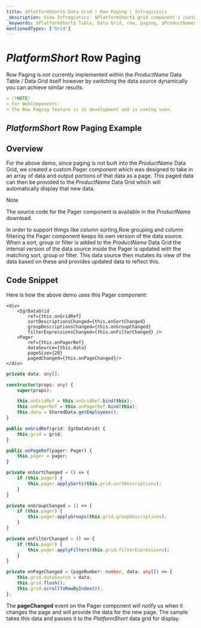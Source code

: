 ```yaml
---
title: $PlatformShort$ Data Grid | Row Paging | Infragistics
_description: View Infragistics' $PlatformShort$ grid component's custom Pager component which was designed to take in an array of data and output portions of that data as a page. View the $ProductName$ table demos!
_keywords: $PlatformShort$ Table, Data Grid, row, paging, $ProductName$, Infragistics
mentionedTypes: ['Grid']
---
```


# $PlatformShort$ Row Paging

Row Paging is not currently implemented within the $ProductName$ Data Table / Data Grid itself however by switching the data source dynamically you can achieve similar results.

```md
> [!NOTE]
> For WebComponents:
> The Row Paging feature is in development and is coming soon.
```

## $PlatformShort$ Row Paging Example


<code-view style="height: 600px" 
           data-demos-base-url="{environment:demosBaseUrl}" 
           iframe-src="{environment:demosBaseUrl}/grids/data-grid-row-paging" 
           alt="$PlatformShort$ Row Paging Example" 
           github-src="grids/data-grid/row-paging">
</code-view>

<div class="divider--half"></div>

## Overview

For the above demo, since paging is not built into the $ProductName$ Data Grid, we created a custom Pager component which was designed to take in an array of data and output portions of that data as a page.  This paged data can then be provided to the $ProductName$ Data Grid which will automatically display that new data.

> [!NOTE]
>
> The source code for the Pager component is available in the $ProductName$ download.

In order to support things like column sorting,Row grouping and column filtering the Pager component keeps its own version of the data source.  When a sort, group or filter is added to the $ProductName$ Data Grid the internal version of the data source inside the Pager is updated with the matching sort, group or filter.  This data source then mutates its view of the data based on these and provides updated data to reflect this.

## Code Snippet

Here is how the above demo uses this Pager component:

```tsx
<div>
    <IgrDataGrid
        ref={this.onGridRef}
        sortDescriptionsChanged={this.onSortChanged}
        groupDescriptionsChanged={this.onGroupChanged}
        filterExpressionsChanged={this.onFilterChanged} />
    <Pager
        ref={this.onPagerRef}
        dataSource={this.data}
        pageSize={20}
        pagedChanged={this.onPageChanged}/>
</div>
```

```ts
private data: any[];

constructor(props: any) {
    super(props);

    this.onGridRef = this.onGridRef.bind(this);
    this.onPagerRef = this.onPagerRef.bind(this);
    this.data = SharedData.getEmployees();
}

public onGridRef(grid: IgrDataGrid) {
    this.grid = grid;
}

public onPageRef(pager: Pager) {
    this.pager = pager;
}

private onSortChanged = () => {
    if (this.pager) {
        this.pager.applySorts(this.grid.sortDescriptions);
    }
}

private onGroupChanged = () => {
    if (this.pager) {
        this.pager.applyGroups(this.grid.groupDescriptions);
    }
}

private onFilterChanged = () => {
    if (this.pager) {
        this.pager.applyFilters(this.grid.filterExpressions);
    }
}

private onPageChanged = (pageNumber: number, data: any[]) => {
    this.grid.dataSource = data;
    this.grid.flush();
    this.grid.scrollToRowByIndex(0);
};
```

The <b>pageChanged</b> event on the Pager component will notify us when it changes the page and will provide the data for the new page.  The sample takes this data and passes it to the $PlatformShort$ data grid for display.